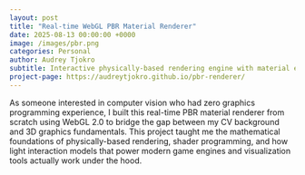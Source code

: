 ```yaml
---
layout: post
title: "Real-time WebGL PBR Material Renderer"
date: 2025-08-13 00:00:00 +0000
image: /images/pbr.png
categories: Personal
author: Audrey Tjokro
subtitle: Interactive physically-based rendering engine with material editor
project-page: https://audreytjokro.github.io/pbr-renderer/
---
```


As someone interested in computer vision who had zero graphics programming experience, I built this real-time PBR material renderer from scratch using WebGL 2.0 to bridge the gap between my CV background and 3D graphics fundamentals. This project taught me the mathematical foundations of physically-based rendering, shader programming, and how light interaction models that power modern game engines and visualization tools actually work under the hood.